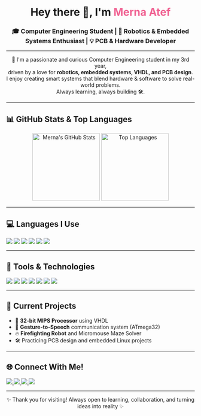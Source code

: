 <h1 align="center">Hey there 👋, I'm <span style="color:#f06292;">Merna Atef</span></h1>
<h3 align="center">🎓 Computer Engineering Student | 🤖 Robotics & Embedded Systems Enthusiast | 💡 PCB & Hardware Developer</h3>

---

<p align="center">
  🌟 I'm a passionate and curious Computer Engineering student in my 3rd year,<br>
  driven by a love for <b>robotics, embedded systems, VHDL, and PCB design</b>.<br>
  I enjoy creating smart systems that blend hardware & software to solve real-world problems.<br>
  Always learning, always building 🛠️.
</p>

---

## 📊 GitHub Stats & Top Languages

<p align="center">
  <img src="https://github-readme-stats.vercel.app/api?username=MernaAtef&show_icons=true&theme=tokyonight&hide_title=true&hide=issues" alt="Merna's GitHub Stats" height="180"/>
  <img src="https://github-readme-stats.vercel.app/api/top-langs/?username=MernaAtef&layout=compact&theme=tokyonight" alt="Top Languages" height="180"/>
</p>

---

## 💻 Languages I Use
<p align="left">
  <img src="https://img.shields.io/badge/C-00599C?style=flat-square&logo=c&logoColor=white" />
  <img src="https://img.shields.io/badge/C++-004482?style=flat-square&logo=c%2B%2B&logoColor=white" />
  <img src="https://img.shields.io/badge/Python-306998?style=flat-square&logo=python&logoColor=white" />
  <img src="https://img.shields.io/badge/Java-ED8B00?style=flat-square&logo=java&logoColor=white" />
  <img src="https://img.shields.io/badge/HTML-E34F26?style=flat-square&logo=html5&logoColor=white" />
  <img src="https://img.shields.io/badge/CSS-1572B6?style=flat-square&logo=css3&logoColor=white" />
</p>

---

## 🔧 Tools & Technologies
<p align="left">
  <img src="https://img.shields.io/badge/Arduino-00979D?style=flat-square&logo=arduino&logoColor=white" />
  <img src="https://img.shields.io/badge/ROS-22314E?style=flat-square&logo=ros&logoColor=white" />
  <img src="https://img.shields.io/badge/Linux-FCC624?style=flat-square&logo=linux&logoColor=black" />
  <img src="https://img.shields.io/badge/VHDL-6A1B9A?style=flat-square" />
  <img src="https://img.shields.io/badge/PCB-Electronics-4CAF50?style=flat-square" />
  <img src="https://img.shields.io/badge/KiCAD-233E7E?style=flat-square&logo=kicad&logoColor=white" />
  <img src="https://img.shields.io/badge/GitHub-181717?style=flat-square&logo=github&logoColor=white" />
</p>

---

## 🚀 Current Projects
- 🔧 **32-bit MIPS Processor** using VHDL  
- 🤖 **Gesture-to-Speech** communication system (ATmega32)  
- 🔥 **Firefighting Robot** and Micromouse Maze Solver  
- 🛠️ Practicing PCB design and embedded Linux projects  

---

## 🌐 Connect With Me!
<p align="left">
  <a href="https://www.linkedin.com/in/YOUR_LINK_HERE" target="_blank">
    <img src="https://img.shields.io/badge/LinkedIn-0077B5?style=flat-square&logo=linkedin&logoColor=white" />
  </a>
  <a href="mailto:your.email@example.com">
    <img src="https://img.shields.io/badge/Gmail-D14836?style=flat-square&logo=gmail&logoColor=white" />
  </a>
  <a href="https://discord.com/users/1177515053612810240" target="_blank">
    <img src="https://img.shields.io/badge/Discord-5865F2?style=flat-square&logo=discord&logoColor=white" />
  </a>
  <a href="https://dev.to/YOUR_DEVTO_HERE" target="_blank">
    <img src="https://img.shields.io/badge/DEV.to-0A0A0A?style=flat-square&logo=devdotto&logoColor=white" />
  </a>
</p>

---

<p align="center">
  ✨ Thank you for visiting! Always open to learning, collaboration, and turning ideas into reality ✨
</p>
